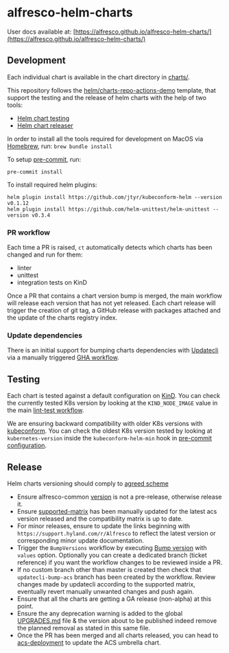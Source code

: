 # alfresco-helm-charts

User docs available at: [https://alfresco.github.io/alfresco-helm-charts/](https://alfresco.github.io/alfresco-helm-charts/)

## Development

Each individual chart is available in the chart directory in
[charts/](./charts).

This repository follows the
[helm/charts-repo-actions-demo](https://github.com/helm/charts-repo-actions-demo)
template, that support the testing and the release of helm charts with the help
of two tools:

* [Helm chart testing](https://github.com/helm/chart-testing)
* [Helm chart releaser](https://github.com/helm/chart-releaser)

In order to install all the tools required for development on MacOS via
[Homebrew](https://brew.sh), run: `brew bundle install`

To setup [pre-commit](https://github.com/pre-commit/pre-commit), run:

```shell
pre-commit install
```

To install required helm plugins:

```shell
helm plugin install https://github.com/jtyr/kubeconform-helm --version v0.1.12
helm plugin install https://github.com/helm-unittest/helm-unittest --version v0.3.4
```

### PR workflow

Each time a PR is raised, `ct` automatically detects which charts has been
changed and run for them:

* linter
* unittest
* integration tests on KinD

Once a PR that contains a chart version bump is merged, the main workflow will
release each version that has not yet released. Each chart release will trigger
the creation of git tag, a GitHub release with packages attached and the update
of the charts registry index.

### Update dependencies

There is an initial support for bumping charts dependencies with
[Updatecli](https://www.updatecli.io/) via a manually triggered
[GHA
workflow](https://github.com/Alfresco/alfresco-helm-charts/actions/workflows/updatecli.yaml).

## Testing

Each chart is tested against a default configuration on
[KinD](https://kind.sigs.k8s.io/). You can check the currently tested K8s version
by looking at the `KIND_NODE_IMAGE` value in the main [lint-test
workflow](../.github/workflows/lint-test.yaml).

We are ensuring backward compatibility with older K8s versions with
[kubeconform](https://github.com/yannh/kubeconform). You can check the oldest
 K8s version tested by looking at `kubernetes-version` inside the
 `kubeconform-helm-min` hook in [pre-commit
 configuration](../.pre-commit-config.yaml).

## Release

Helm charts versioning should comply to [agreed
scheme](https://hyland.atlassian.net/wiki/spaces/TECH/pages/edit-v2/1293317631#individual-component-charts-(alfresco-helm-charts))

* Ensure alfresco-common [version](../charts/alfresco-common/Chart.yaml) is not a
  pre-release, otherwise release it.
* Ensure
  [supported-matrix](https://github.com/Alfresco/alfresco-updatecli/blob/master/deployments/values/supported-matrix.yaml)
  has been manually updated for the latest acs version released and the
  compatibility matrix is up to date.
* For minor releases, ensure to update the links beginning with
  `https://support.hyland.com/r/Alfresco` to reflect the latest version or
  corresponding minor update documentation.
* Trigger the `BumpVersions` workflow by executing [Bump
  version](../.github/workflows/updatecli.yaml) with `values` option. Optionally you can create a dedicated branch (ticket reference) if you want the workflow changes to be reviewed inside a PR.
* If no custom branch other than master is created then check that `updatecli-bump-acs` branch has been created by the workflow. Review changes made
  by updatecli according to the supported matrix, eventually revert manually
  unwanted changes and push again.
* Ensure that all the charts are getting a GA release (non-alpha) at this point.
* Ensure the any deprecation warning is added to the global
  [UPGRADES.md](UPGRADES.md) file & the version about to be published indeed
  remove the planned removal as stated in this same file.
* Once the PR has been merged and all charts released, you can head to
  [acs-deployment](https://github.com/Alfresco/acs-deployment) to update the ACS umbrella chart.
